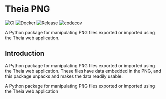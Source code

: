 # Theia PNG

![CI](https://github.com/Theia-Scientific/theia-png/workflows/CI/badge.svg)
![Docker](https://github.com/Theia-Scientific/theia-png/workflows/Docker/badge.svg)
![Release](https://github.com/Theia-Scientific/theia-png/workflows/Release/badge.svg)
[![codecov](https://codecov.io/gh/Theia-Scientific/theia-png/branch/main/graph/badge.svg?token=MMhSDVdOO3)](https://codecov.io/gh/Theia-Scientific/theia-png)

A Python package for manipulating PNG files exported or imported using the Theia web application.

## Introduction

A Python package for manipulating PNG files exported or imported using the Theia web application. These files have data embedded in the PNG, and this package unpacks and makes the data readily usable.


A Python package for manipulating PNG files exported or imported using the Theia web application
